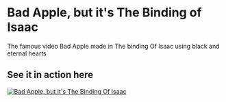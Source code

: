 # Bad Apple, but it's The Binding of Isaac
The famous video Bad Apple made in The binding Of Isaac using black and eternal hearts

## See it in action here
[![Bad Apple, but it's The Binding Of Isaac](http://i3.ytimg.com/vi/_0tdBK009co/hqdefault.jpg)](https://www.youtube.com/watch?v=_0tdBK009co)



